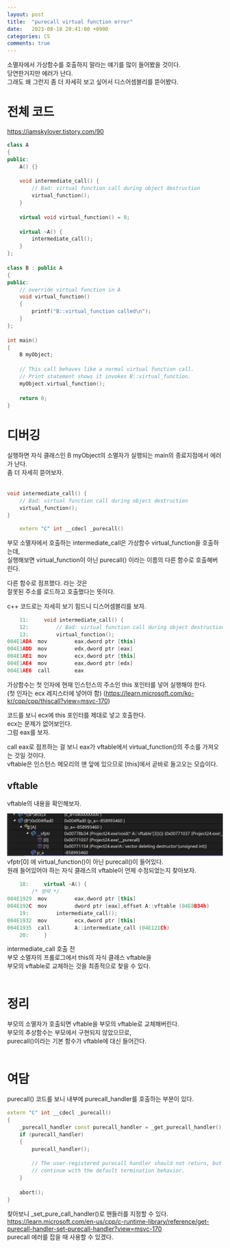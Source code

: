 ```yaml
---
layout: post
title:  "purecall virtual function error"
date:   2023-08-18 20:41:00 +0900
categories: CS
comments: true
---
```

소멸자에서 가상함수를 호출하지 말라는 얘기를 많이 들어봤을 것이다.   
당연한거지만 에러가 난다.   
그래도 왜 그런지 좀 더 자세히 보고 싶어서 디스어셈블리를 뜯어봤다.   

# 전체 코드
https://iamskylover.tistory.com/90  

```cpp
class A
{
public:
    A() {}

    void intermediate_call() {
        // Bad: virtual function call during object destruction
        virtual_function();
    }

    virtual void virtual_function() = 0;

    virtual ~A() {
        intermediate_call();
    }
};

class B : public A
{
public:
    // override virtual function in A
    void virtual_function()
    {
        printf("B::virtual_function called\n");
    }
};

int main()
{
    B myObject;

    // This call behaves like a normal virtual function call.
    // Print statement shows it invokes B::virtual_function.
    myObject.virtual_function();

    return 0;
}
```

# 디버깅

실행하면 자식 클래스인 B myObject의 소멸자가 실행되는 main의 종료지점에서 에러가 난다.  
좀 더 자세히 뜯어보자.  
<br>

```cpp
void intermediate_call() {
    // Bad: virtual function call during object destruction
    virtual_function();
}
```
```cpp
    extern "C" int __cdecl _purecall()
```
부모 소멸자에서 호출하는 intermediate_call은 가상함수 virtual_function을 호출하는데,  
실행해보면 virtual_function이 아닌 purecall() 이라는 이름의 다른 함수로 호출해버린다.  

다른 함수로 점프했다. 라는 것은  
잘못된 주소를 로드하고 호출했다는 뜻이다.  

c++ 코드로는 자세히 보기 힘드니 디스어셈블리를 보자.  
```cpp
    11:     void intermediate_call() {
    12:         // Bad: virtual function call during object destruction
    13:         virtual_function();
004E1ADA  mov         eax,dword ptr [this]  
004E1ADD  mov         edx,dword ptr [eax]  
004E1AE1  mov         ecx,dword ptr [this]  
004E1AE4  mov         eax,dword ptr [edx]  
004E1AE6  call        eax
```
가상함수는 첫 인자에 현재 인스턴스의 주소인 this 포인터를 넣어 실행해야 한다.  
(첫 인자는 ecx 레지스터에 넣어야 함)
(https://learn.microsoft.com/ko-kr/cpp/cpp/thiscall?view=msvc-170)  

코드를 보니 ecx에 this 포인터를 제대로 넣고 호출한다.  
ecx는 문제가 없어보인다.  
그럼 eax를 보자.  

call eax로 점프하는 걸 보니 eax가 vftable에서 virtual_function()의 주소를 가져오는 것일 것이다.  
vftable은 인스턴스 메모리의 맨 앞에 있으므로 [this]에서 곧바로 들고오는 모습이다.  

## vftable
vftable의 내용을 확인해보자.  

![image](/assets/images/20230818_vftable.png)  
vfptr[0] 에 virtual_function()이 아닌 purecall()이 들어있다.  
원래 들어있어야 하는 자식 클래스의 vftable이 언제 수정되었는지 찾아보자.  

```cpp
    18:     virtual ~A() {
        /* 생략 */
004E1929  mov         eax,dword ptr [this]  
004E192C  mov         dword ptr [eax],offset A::vftable (04E8B34h)  
    19:         intermediate_call();
004E1932  mov         ecx,dword ptr [this]  
004E1935  call        A::intermediate_call (04E121Ch)  
    20:     }
```
intermediate_call 호출 전  
부모 소멸자의 프롤로그에서 this의 자식 클래스 vftable을  
부모의 vftable로 교체하는 것을 최종적으로 찾을 수 있다.  
<br>

# 정리
부모의 소멸자가 호출되면 vftable을 부모의 vftable로 교체해버린다.  
부모의 추상함수는 부모에서 구현되지 않았으므로,  
purecall()이라는 기본 함수가 vftable에 대신 들어간다.  
<br>

# 여담
purecall() 코드를 보니 내부에 purecall_handler를 호출하는 부분이 있다.  
```cpp
extern "C" int __cdecl _purecall()
{
    _purecall_handler const purecall_handler = _get_purecall_handler();
    if (purecall_handler)
    {
        purecall_handler();

        // The user-registered purecall handler should not return, but if it does,
        // continue with the default termination behavior.
    }

    abort();
}
```
찾아보니 _set_pure_call_handler()로 핸들러를 지정할 수 있다.  
https://learn.microsoft.com/en-us/cpp/c-runtime-library/reference/get-purecall-handler-set-purecall-handler?view=msvc-170  
purecall 에러를 잡을 때 사용할 수 있겠다.  
